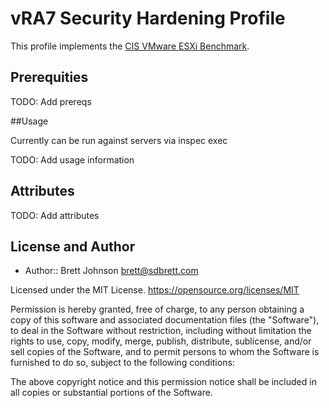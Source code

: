 # vRA7 Security Hardening Profile


This profile implements the [CIS VMware ESXi Benchmark](https://docs.vmware.com/en/vRealize-Automation/7.2/vrealize-automation-72-hardening.pdf).

## Prerequities

TODO: Add prereqs

##Usage

Currently can be run against servers via inspec exec

TODO: Add usage information


## Attributes

TODO: Add attributes

## License and Author

- Author::  Brett Johnson <brett@sdbrett.com>

Licensed under the MIT License.  https://opensource.org/licenses/MIT

Permission is hereby granted, free of charge, to any person obtaining a copy of this software and associated documentation files (the "Software"), to deal in the Software without restriction, including without limitation the rights to use, copy, modify, merge, publish, distribute, sublicense, and/or sell copies of the Software, and to permit persons to whom the Software is furnished to do so, subject to the following conditions:

The above copyright notice and this permission notice shall be included in all copies or substantial portions of the Software.

